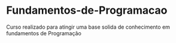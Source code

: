 # Fundamentos-de-Programacao
Curso realizado para atingir uma base solida de conhecimento em fundamentos de Programação 
